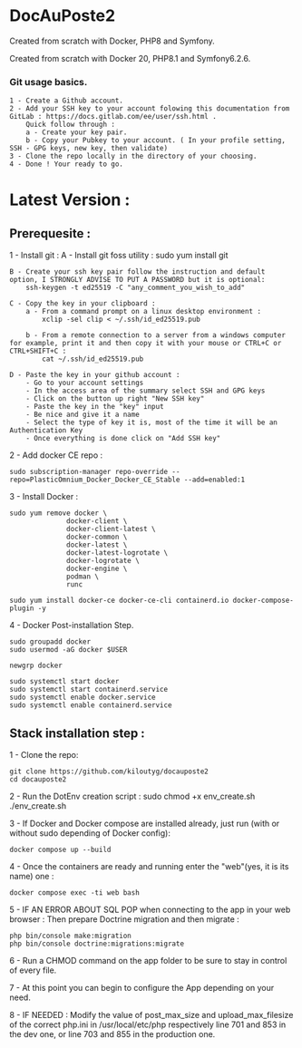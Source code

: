 # DocAuPoste2
Created from scratch with Docker, PHP8 and Symfony.

Created from scratch with Docker 20, PHP8.1 and Symfony6.2.6.

### Git usage basics.

    1 - Create a Github account.
    2 - Add your SSH key to your account folowing this documentation from GitLab : https://docs.gitlab.com/ee/user/ssh.html .
        Quick follow through : 
        a - Create your key pair.
        b - Copy your Pubkey to your account. ( In your profile setting, SSH - GPG keys, new key, then validate)
    3 - Clone the repo locally in the directory of your choosing. 
    4 - Done ! Your ready to go. 

# Latest Version : 
## Prerequesite :


1 - Install git :
    A - Install git foss utility :
        sudo yum install git

    B - Create your ssh key pair follow the instruction and default option, I STRONGLY ADVISE TO PUT A PASSWORD but it is optional:
        ssh-keygen -t ed25519 -C "any_comment_you_wish_to_add"

    C - Copy the key in your clipboard :
        a - From a command prompt on a linux desktop environment :
            xclip -sel clip < ~/.ssh/id_ed25519.pub

        b - From a remote connection to a server from a windows computer for example, print it and then copy it with your mouse or CTRL+C or CTRL+SHIFT+C : 
            cat ~/.ssh/id_ed25519.pub 

    D - Paste the key in your github account : 
        - Go to your account settings
        - In the access area of the summary select SSH and GPG keys
        - Click on the button up right "New SSH key"
        - Paste the key in the "key" input
        - Be nice and give it a name
        - Select the type of key it is, most of the time it will be an Authentication Key
        - Once everything is done click on "Add SSH key" 

2 - Add docker CE repo : 

    sudo subscription-manager repo-override --repo=PlasticOmnium_Docker_Docker_CE_Stable --add=enabled:1

3 - Install Docker :

    sudo yum remove docker \
                  docker-client \
                  docker-client-latest \
                  docker-common \
                  docker-latest \
                  docker-latest-logrotate \
                  docker-logrotate \
                  docker-engine \
                  podman \
                  runc

    sudo yum install docker-ce docker-ce-cli containerd.io docker-compose-plugin -y

4 - Docker Post-installation Step.

    sudo groupadd docker
    sudo usermod -aG docker $USER

    newgrp docker

    sudo systemctl start docker
    sudo systemctl start containerd.service
    sudo systemctl enable docker.service
    sudo systemctl enable containerd.service


## Stack installation step : 


1 - Clone the repo:

    git clone https://github.com/kiloutyg/docauposte2
    cd docauposte2

2 - Run the DotEnv creation script : 
    sudo chmod +x env_create.sh
    ./env_create.sh

3 - If Docker and Docker compose are installed already, just run (with or without sudo depending of Docker config):
    
    docker compose up --build
    
4 - Once the containers are ready and running enter the "web"(yes, it is its name) one : 
    
    docker compose exec -ti web bash
    
5 - IF AN ERROR ABOUT SQL POP when connecting to the app in your web browser : Then prepare Doctrine migration and then migrate : 

    php bin/console make:migration
    php bin/console doctrine:migrations:migrate
    
6 - Run a CHMOD command on the app folder to be sure to stay in control of every file. 

7 - At this point you can begin to configure the App depending on your need. 

8 - IF NEEDED : Modify the value of post_max_size  and upload_max_filesize of the correct php.ini in /usr/local/etc/php respectively line 701 and 853 in the dev one, or line 703 and 855 in the production one.






